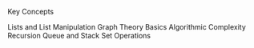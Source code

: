 Key Concepts

Lists and List Manipulation
Graph Theory Basics
Algorithmic Complexity
Recursion
Queue and Stack
Set Operations 

